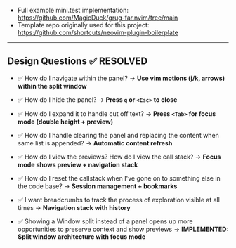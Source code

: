 - Full example mini.test implementation: https://github.com/MagicDuck/grug-far.nvim/tree/main
- Template repo originally used for this project: https://github.com/shortcuts/neovim-plugin-boilerplate

---

## Design Questions ✅ RESOLVED

- ✅ How do I navigate within the panel? → **Use vim motions (j/k, arrows) within the split window**

- ✅ How do I hide the panel? → **Press `q` or `<Esc>` to close**

- ✅ How do I expand it to handle cut off text? → **Press `<Tab>` for focus mode (double height + preview)**

- ✅ How do I handle clearing the panel and replacing the content when same list is appended? → **Automatic content refresh**

- ✅ How do I view the previews? How do I view the call stack? → **Focus mode shows preview + navigation stack**

- ✅ How do I reset the callstack when I've gone on to something else in the code base? → **Session management + bookmarks**

- ✅ I want breadcrumbs to track the process of exploration visible at all times → **Navigation stack with history**

- ✅ Showing a Window split instead of a panel opens up more opportunities to preserve context and show previews → **IMPLEMENTED: Split window architecture with focus mode**
